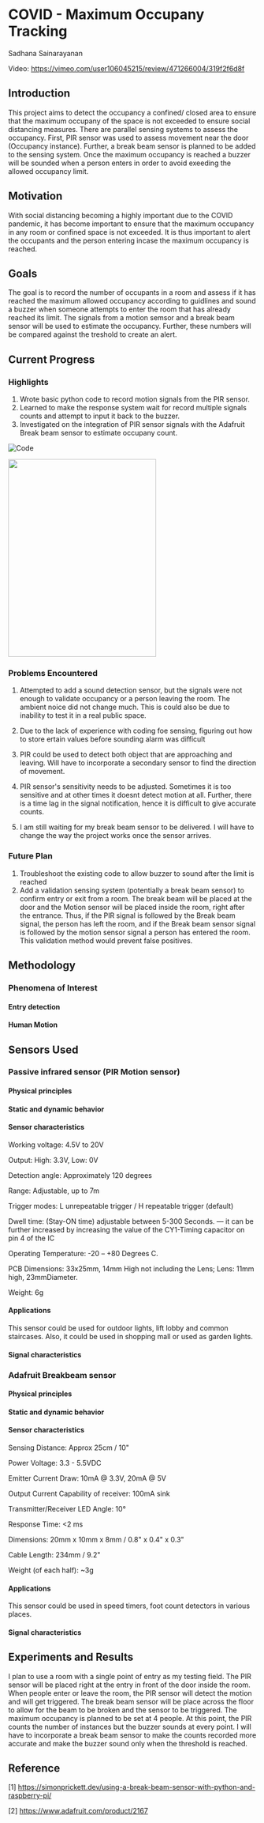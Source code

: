 # COVID - Maximum Occupany Tracking

Sadhana Sainarayanan

Video: https://vimeo.com/user106045215/review/471266004/319f2f6d8f
## Introduction

This project aims to detect the occupancy a confined/ closed area to ensure that the maximum occupany of the space is not exceeded to ensure social distancing measures. There are parallel sensing systems to assess the occupancy. First, PIR sensor was used to assess movement near the door (Occupancy instance). Further, a break beam sensor is planned to be added to the sensing system. Once the maximum occupancy is reached a buzzer will be sounded when a person enters in order to avoid exeeding the allowed occupancy limit.

## Motivation

With social distancing becoming a highly important due to the COVID pandemic, it has become important to ensure that the maximum occupancy in any room or confined space is not exceeded. It is thus important to alert the occupants and the person entering incase the maximum occupancy is reached.

## Goals

The goal is to record the number of occupants in a room and assess if it has reached the maximum allowed occupancy according to guidlines and sound a buzzer when someone attempts to enter the room that has already reached its limit. The signals from a motion semsor and a break beam sensor will be used to estimate the occupancy. Further, these numbers will be compared against the treshold to create an alert.

## Current Progress

### Highlights
1) Wrote basic python code to record motion signals from the PIR sensor.
2) Learned to make the response system wait for record multiple signals counts and attempt to input it back to the buzzer. 
3) Investigated on the integration of PIR sensor signals with the Adafruit Break beam sensor to estimate occupany count.

![Code](https://github.com/SadhanaSai/12740-COVIDOccupancy/blob/main/WhatsApp%20Image%202020-10-06%20at%2012.11.40%20PM.jpeg)

<img src="https://github.com/SadhanaSai/12740-COVIDOccupancy/blob/main/WhatsApp%20Image%202020-10-06%20at%2012.12.55%20PM.jpeg" width="300" height="400">

### Problems Encountered
1) Attempted to add a sound detection sensor, but the signals were not enough to validate occupancy or a person leaving the room. The ambient noice did not change much. This is could also be due to inability to test it in a real public space.
 
2) Due to the lack of experience with coding foe sensing, figuring out how to store ertain values before sounding alarm was difficult
 
3) PIR could be used to detect both object that are approaching and leaving. Will have to incorporate a secondary sensor to find the direction of movement.

4) PIR sensor's sensitivity needs to be adjusted. Sometimes it is too sensitive and at other times it doesnt detect motion at all. Further, there is a time lag in the signal notification, hence it is difficult to give accurate counts.

4) I am still waiting for my break beam sensor to be delivered. I will have to change the way the project works once the sensor arrives.

### Future Plan
1) Troubleshoot the existing code to allow buzzer to sound after the limit is reached
2) Add a validation sensing system (potentially a break beam sensor) to confirm entry or exit from a room. The break beam will be placed at the door and the Motion sensor will be placed inside the room, right after the entrance. Thus, if the PIR signal is followed by the Break beam signal, the person has left the room, and if the Break beam sensor signal is followed by the motion sensor signal a person has entered the room. This validation method would prevent false positives.

## Methodology

### Phenomena of Interest

#### Entry detection


#### Human Motion

## Sensors Used

### Passive infrared sensor (PIR Motion sensor)

#### Physical principles


#### Static and dynamic behavior


#### Sensor characteristics

Working voltage: 4.5V to 20V

Output: High: 3.3V, Low: 0V

Detection angle: Approximately 120 degrees

Range: Adjustable, up to 7m

Trigger modes: L unrepeatable trigger / H repeatable trigger (default)

Dwell time: (Stay-ON time) adjustable between 5-300 Seconds. –– it can be further increased by increasing the value of the CY1-Timing capacitor on pin 4 of the IC

Operating Temperature: -20 – +80 Degrees C.

PCB Dimensions: 33x25mm, 14mm High not including the Lens; Lens: 11mm high, 23mmDiameter.

Weight: 6g 

#### Applications

This sensor could be used for outdoor lights, lift lobby and common staircases. Also, it could be used in shopping mall or used as garden lights.

#### Signal characteristics


### Adafruit Breakbeam sensor 

#### Physical principles


#### Static and dynamic behavior


#### Sensor characteristics

Sensing Distance: Approx 25cm / 10"

Power Voltage: 3.3 - 5.5VDC

Emitter Current Draw: 10mA @ 3.3V, 20mA @ 5V

Output Current Capability of receiver: 100mA sink

Transmitter/Receiver LED Angle: 10°

Response Time: <2 ms

Dimensions: 20mm x 10mm x 8mm / 0.8" x 0.4" x 0.3"

Cable Length: 234mm / 9.2"

Weight (of each half): ~3g

#### Applications

This sensor could be used in speed timers, foot count detectors in various places.

#### Signal characteristics



## Experiments and Results
I plan to use a room with a single point of entry as my testing field. The PIR sensor will be placed right at the entry in front of the door inside the room. When people enter or leave the room, the PIR sensor will detect the motion and will get triggered. The break beam sensor will be place across the floor to allow for the beam to be broken and the sensor to be triggered.
The maximum occupancy is planned to be set at 4 people. 
At this point, the PIR counts the number of instances but the buzzer sounds at every point.
I will have to incorporate a break beam sensor to make the counts recorded more accurate and make the buzzer sound only when the threshold is reached.

## Reference

[1] https://simonprickett.dev/using-a-break-beam-sensor-with-python-and-raspberry-pi/

[2] https://www.adafruit.com/product/2167

